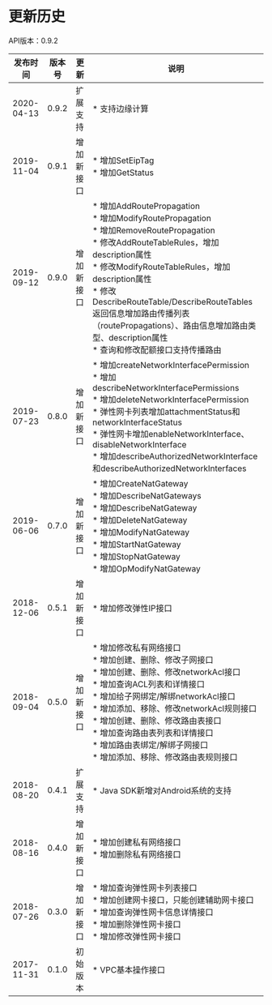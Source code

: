 # 更新历史 #
API版本：0.9.2

|发布时间|版本号|更新|说明|
|---|---|---|---|
|2020-04-13|0.9.2|扩展支持|* 支持边缘计算|
|2019-11-04|0.9.1|增加新接口|* 增加SetEipTag<br>* 增加GetStatus|
|2019-09-12|0.9.0|增加新接口|* 增加AddRoutePropagation<br>* 增加ModifyRoutePropagation<br>* 增加RemoveRoutePropagation<br>* 修改AddRouteTableRules，增加description属性<br>* 修改ModifyRouteTableRules，增加description属性<br>* 修改DescribeRouteTable/DescribeRouteTables返回信息增加路由传播列表（routePropagations）、路由信息增加路由类型、description属性<br>* 查询和修改配额接口支持传播路由|
|2019-07-23|0.8.0|增加新接口|* 增加createNetworkInterfacePermission<br>* 增加describeNetworkInterfacePermissions<br>* 增加deleteNetworkInterfacePermission<br>* 弹性网卡列表增加attachmentStatus和networkInterfaceStatus<br>* 弹性网卡增加enableNetworkInterface、disableNetworkInterface<br>* 增加describeAuthorizedNetworkInterface和describeAuthorizedNetworkInterfaces|
|2019-06-06|0.7.0|增加新接口|* 增加CreateNatGateway<br>* 增加DescribeNatGateways<br>* 增加DescribeNatGateway<br>* 增加DeleteNatGateway<br>* 增加ModifyNatGateway<br>* 增加StartNatGateway<br>* 增加StopNatGateway<br>* 增加OpModifyNatGateway|
|2018-12-06|0.5.1|增加新接口|* 增加修改弹性IP接口|
|2018-09-04|0.5.0|增加新接口|* 增加修改私有网络接口<br>* 增加创建、删除、修改子网接口<br>* 增加创建、删除、修改networkAcl接口<br>* 增加查询ACL列表和详情接口<br>* 增加给子网绑定/解绑networkAcl接口<br>* 增加添加、移除、修改networkAcl规则接口<br>* 增加创建、删除、修改路由表接口<br>* 增加查询路由表列表和详情接口<br>* 增加路由表绑定/解绑子网接口<br>* 增加添加、移除、修改路由表规则接口|
|2018-08-20|0.4.1|扩展支持|* Java SDK新增对Android系统的支持|
|2018-08-16|0.4.0|增加新接口|* 增加创建私有网络接口<br>* 增加删除私有网络接口|
|2018-07-26|0.3.0|增加新接口|* 增加查询弹性网卡列表接口<br>* 增加创建网卡接口，只能创建辅助网卡接口<br>* 增加查询弹性网卡信息详情接口<br>* 增加删除弹性网卡接口<br>* 增加修改弹性网卡接口|
|2017-11-31|0.1.0|初始版本|* VPC基本操作接口|
